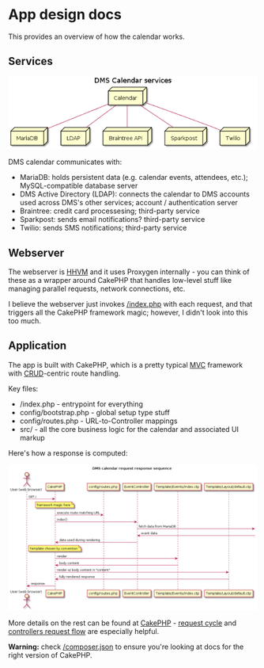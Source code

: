 # App design docs

This provides an overview of how the calendar works.


## Services

![Service diagram](./services.png)

DMS calendar communicates with:

* MariaDB: holds persistent data (e.g. calendar events, attendees, etc.); MySQL-compatible database server
* DMS Active Directory (LDAP): connects the calendar to DMS accounts used across DMS's other services; account / authentication server
* Braintree: credit card processesing; third-party service
* Sparkpost: sends email notifications? third-party service
* Twilio: sends SMS notifications; third-party service


## Webserver

The webserver is [HHVM](https://docs.hhvm.com/hhvm/getting-started/getting-started) and it uses Proxygen internally - you can think of these as a wrapper around CakePHP that handles low-level stuff like managing parallel requests, network connections, etc. 

I believe the webserver just invokes [/index.php](/index.php) with each request, and that triggers all the CakePHP framework magic; however, I didn't look into this too much.


## Application

The app is built with CakePHP, which is a pretty typical [MVC](https://en.wikipedia.org/wiki/Model%E2%80%93view%E2%80%93controller) framework with [CRUD](https://en.wikipedia.org/wiki/Create,_read,_update_and_delete)-centric route handling.

Key files:

* /index.php - entrypoint for everything
* config/bootstrap.php - global setup type stuff
* config/routes.php - URL-to-Controller mappings
* src/ - all the core business logic for the calendar and associated UI markup

Here's how a response is computed:

![Request / response sequence](./request-response-sequence.png)

More details on the rest can be found at [CakePHP](https://book.cakephp.org/) - [request cycle](https://book.cakephp.org/3/en/intro.html#cakephp-request-cycle) and [controllers request flow](https://book.cakephp.org/3/en/controllers.html#request-flow) are especially helpful.

**Warning:** check [/composer.json](/composer.json) to ensure you're looking at docs for the right version of CakePHP.

